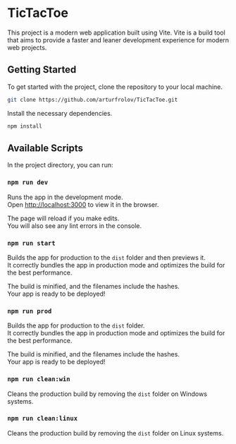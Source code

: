 # TicTacToe
This project is a modern web application built using Vite. Vite is a build tool that aims to provide a faster and leaner development experience for modern web projects.

## Getting Started

To get started with the project, clone the repository to your local machine.

```bash
git clone https://github.com/arturfrolov/TicTacToe.git
```

Install the necessary dependencies.

```bash
npm install
```

## Available Scripts

In the project directory, you can run:

### `npm run dev`

Runs the app in the development mode.\
Open [http://localhost:3000](http://localhost:3000) to view it in the browser.

The page will reload if you make edits.\
You will also see any lint errors in the console.

### `npm run start`

Builds the app for production to the `dist` folder and then previews it.\
It correctly bundles the app in production mode and optimizes the build for the best performance.

The build is minified, and the filenames include the hashes.\
Your app is ready to be deployed!

### `npm run prod`

Builds the app for production to the `dist` folder.\
It correctly bundles the app in production mode and optimizes the build for the best performance.

The build is minified, and the filenames include the hashes.\
Your app is ready to be deployed!

### `npm run clean:win`

Cleans the production build by removing the `dist` folder on Windows systems.

### `npm run clean:linux`

Cleans the production build by removing the `dist` folder on Linux systems.
